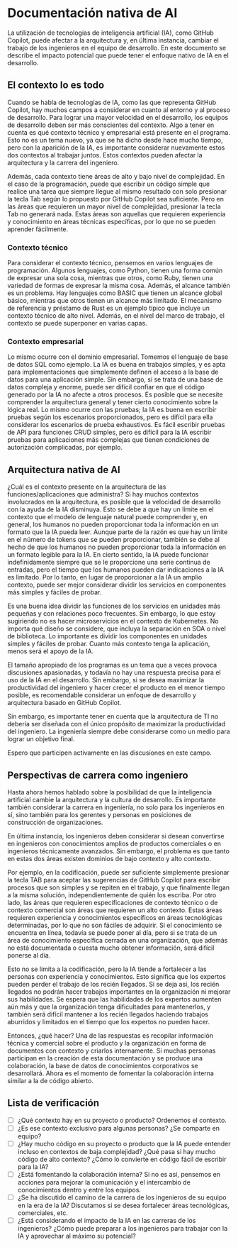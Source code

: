 # Documentación nativa de AI

La utilización de tecnologías de inteligencia artificial (IA), como GitHub Copilot, puede afectar a la arquitectura y, en última instancia, cambiar el trabajo de los ingenieros en el equipo de desarrollo.
En este documento se describe el impacto potencial que puede tener el enfoque nativo de IA en el desarrollo.

## El contexto lo es todo

Cuando se habla de tecnologías de IA, como las que representa GitHub Copilot, hay muchos campos a considerar en cuanto al entorno y al proceso de desarrollo.
Para lograr una mayor velocidad en el desarrollo, los equipos de desarrollo deben ser más conscientes del contexto.
Algo a tener en cuenta es qué contexto técnico y empresarial está presente en el programa.
Esto no es un tema nuevo, ya que se ha dicho desde hace mucho tiempo, pero con la aparición de la IA, es importante considerar nuevamente estos dos contextos al trabajar juntos.
Estos contextos pueden afectar la arquitectura y la carrera del ingeniero.

Además, cada contexto tiene áreas de alto y bajo nivel de complejidad.
En el caso de la programación, puede que escribir un código simple que realice una tarea que siempre llegue al mismo resultado con solo presionar la tecla Tab según lo propuesto por GitHub Copilot sea suficiente.
Pero en las áreas que requieren un mayor nivel de complejidad, presionar la tecla Tab no generará nada.
Estas áreas son aquellas que requieren experiencia y conocimiento en áreas técnicas específicas, por lo que no se pueden aprender fácilmente.

### Contexto técnico

Para considerar el contexto técnico, pensemos en varios lenguajes de programación.
Algunos lenguajes, como Python, tienen una forma común de expresar una sola cosa, mientras que otros, como Ruby, tienen una variedad de formas de expresar la misma cosa.
Además, el alcance también es un problema.
Hay lenguajes como BASIC que tienen un alcance global básico, mientras que otros tienen un alcance más limitado.
El mecanismo de referencia y préstamo de Rust es un ejemplo típico que incluye un contexto técnico de alto nivel.
Además, en el nivel del marco de trabajo, el contexto se puede superponer en varias capas.

### Contexto empresarial

Lo mismo ocurre con el dominio empresarial.
Tomemos el lenguaje de base de datos SQL como ejemplo.
La IA es buena en trabajos simples, y es apta para implementaciones que simplemente definen el acceso a la base de datos para una aplicación simple.
Sin embargo, si se trata de una base de datos compleja y enorme, puede ser difícil confiar en que el código generado por la IA no afecte a otros procesos.
Es posible que se necesite comprender la arquitectura general y tener cierto conocimiento sobre la lógica real.
Lo mismo ocurre con las pruebas; la IA es buena en escribir pruebas según los escenarios proporcionados, pero es difícil para ella considerar los escenarios de prueba exhaustivos.
Es fácil escribir pruebas de API para funciones CRUD simples, pero es difícil para la IA escribir pruebas para aplicaciones más complejas que tienen condiciones de autorización complicadas, por ejemplo.

## Arquitectura nativa de AI

¿Cuál es el contexto presente en la arquitectura de las funciones/aplicaciones que administra?
Si hay muchos contextos involucrados en la arquitectura, es posible que la velocidad de desarrollo con la ayuda de la IA disminuya.
Esto se debe a que hay un límite en el contexto que el modelo de lenguaje natural puede comprender y, en general, los humanos no pueden proporcionar toda la información en un formato que la IA pueda leer.
Aunque parte de la razón es que hay un límite en el número de tokens que se pueden proporcionar, también se debe al hecho de que los humanos no pueden proporcionar toda la información en un formato legible para la IA.
En cierto sentido, la IA puede funcionar indefinidamente siempre que se le proporcione una serie continua de entradas, pero el tiempo que los humanos pueden dar indicaciones a la IA es limitado.
Por lo tanto, en lugar de proporcionar a la IA un amplio contexto, puede ser mejor considerar dividir los servicios en componentes más simples y fáciles de probar.

Es una buena idea dividir las funciones de los servicios en unidades más pequeñas y con relaciones poco frecuentes.
Sin embargo, lo que estoy sugiriendo no es hacer microservicios en el contexto de Kubernetes.
No importa qué diseño se considere, que incluya la separación en SOA o nivel de biblioteca.
Lo importante es dividir los componentes en unidades simples y fáciles de probar.
Cuanto más contexto tenga la aplicación, menos será el apoyo de la IA.

El tamaño apropiado de los programas es un tema que a veces provoca discusiones apasionadas, y todavía no hay una respuesta precisa para el uso de la IA en el desarrollo.
Sin embargo, si se desea maximizar la productividad del ingeniero y hacer crecer el producto en el menor tiempo posible, es recomendable considerar un enfoque de desarrollo y arquitectura basado en GitHub Copilot.

Sin embargo, es importante tener en cuenta que la arquitectura de TI no debería ser diseñada con el único propósito de maximizar la productividad del ingeniero.
La ingeniería siempre debe considerarse como un medio para lograr un objetivo final.

Espero que participen activamente en las discusiones en este campo.

## Perspectivas de carrera como ingeniero

Hasta ahora hemos hablado sobre la posibilidad de que la inteligencia artificial cambie la arquitectura y la cultura de desarrollo. Es importante también considerar la carrera en ingeniería, no solo para los ingenieros en sí, sino también para los gerentes y personas en posiciones de construcción de organizaciones.

En última instancia, los ingenieros deben considerar si desean convertirse en ingenieros con conocimientos amplios de productos comerciales o en ingenieros técnicamente avanzados. Sin embargo, el problema es que tanto en estas dos áreas existen dominios de bajo contexto y alto contexto.

Por ejemplo, en la codificación, puede ser suficiente simplemente presionar la tecla TAB para aceptar las sugerencias de GitHub Copilot para escribir procesos que son simples y se repiten en el trabajo, y que finalmente llegan a la misma solución, independientemente de quién los escriba.
Por otro lado, las áreas que requieren especificaciones de contexto técnico o de contexto comercial son áreas que requieren un alto contexto. Estas áreas requieren experiencia y conocimientos específicos en áreas tecnológicas determinadas, por lo que no son fáciles de adquirir. Si el conocimiento se encuentra en línea, todavía se puede poner al día, pero si se trata de un área de conocimiento específica cerrada en una organización, que además no está documentada o cuesta mucho obtener información, será difícil ponerse al día.

Esto no se limita a la codificación, pero la IA tiende a fortalecer a las personas con experiencia y conocimientos. Esto significa que los expertos pueden perder el trabajo de los recién llegados. Si se deja así, los recién llegados no podrán hacer trabajos importantes en la organización ni mejorar sus habilidades. Se espera que las habilidades de los expertos aumenten aún más y que la organización tenga dificultades para mantenerlos, y también será difícil mantener a los recién llegados haciendo trabajos aburridos y limitados en el tiempo que los expertos no pueden hacer.

Entonces, ¿qué hacer? Una de las respuestas es recopilar información técnica y comercial sobre el producto y la organización en forma de documentos con contexto y criarlos internamente. Si muchas personas participan en la creación de esta documentación y se produce una colaboración, la base de datos de conocimientos corporativos se desarrollará. Ahora es el momento de fomentar la colaboración interna similar a la de código abierto.

## Lista de verificación

- [ ] ¿Qué contexto hay en su proyecto o producto? Ordenemos el contexto.
- [ ] ¿Es ese contexto exclusivo para algunas personas? ¿Se comparte en equipo?
- [ ] ¿Hay mucho código en su proyecto o producto que la IA puede entender incluso en contextos de baja complejidad? ¿Qué pasa si hay mucho código de alto contexto? ¿Cómo lo convierte en código fácil de escribir para la IA?
- [ ] ¿Está fomentando la colaboración interna? Si no es así, pensemos en acciones para mejorar la comunicación y el intercambio de conocimientos dentro y entre los equipos.
- [ ] ¿Se ha discutido el camino de la carrera de los ingenieros de su equipo en la era de la IA? Discutamos si se desea fortalecer áreas tecnológicas, comerciales, etc.
- [ ] ¿Está considerando el impacto de la IA en las carreras de los ingenieros? ¿Cómo puede preparar a los ingenieros para trabajar con la IA y aprovechar al máximo su potencial?
